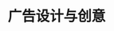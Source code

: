 ---
pageName: examination
title: 广告设计与创意
period: 2017年04月
courseID: "00755"
description: 本试卷分为两部分，满分100分，考试时间150分钟。<br />第一部分为选择题，1页至3页，共3页。应考者必须按试题顺序在“答题卡”上按要求填涂，答在试卷上无效。<br />第二部分为非选择题，4页至4页，共1页。应考者必须按试题顺序在“答题卡”上作答，答在试卷上无效。
sections:
  - title: 选择题 (共20分)
    topics:
      - title: 单项选择题 (本大题共 20 小题，每小题 1 分，共 20 分)<br />在每小题列出的四个备选项中只有一个是符合题目要求的，请将其选出并将“答题卡” 的相应代码涂黑。错涂、多涂或未涂均无分。
        questions:
          - title: 我国最早关于平面印刷的广告是
            type: radio
            options:
              - answer: 在早期报纸上刊登的老刀牌香烟广告
                isTrue: false
              - answer: 北宋时期济南刘家针铺的铜板雕刻广告
                isTrue: true
              - answer: 在中国沿海城市报纸上的船期广告
                isTrue: false
              - answer: 早期小商铺印刷精良的传单广告
                isTrue: false
          - title: 20世纪初期的上海，最具代表性的广告创意与设计的形式是
            type: radio
            options:
              - answer: 招贴广告
                isTrue: false
              - answer: 路牌广告
                isTrue: false
              - answer: 橱窗广告
                isTrue: false
              - answer: 月份牌广告
                isTrue: true
          - title: 以下哪一种不属于商业性广告
            type: radio
            options:
              - answer: 促销广告
                isTrue: false
              - answer: 公益广告
                isTrue: true
              - answer: 观念广告
                isTrue: false
              - answer: 品牌广告
                isTrue: false
          - title: 广告活动最基本的功能是
            type: radio
            options:
              - answer: 营销功能
                isTrue: false
              - answer: 经济功能
                isTrue: false
              - answer: 传播功能
                isTrue: true
              - answer: 社会功能
                isTrue: false
          - title: 建立“包豪斯学院”的是德国著名建筑家
            type: radio
            options:
              - answer: 罗瑟·瑞夫斯
                isTrue: false
              - answer: 沃尔特·格罗培斯
                isTrue: true
              - answer: 艾尔·里斯
                isTrue: false
              - answer: 杰克·特劳特
                isTrue: false
          - title: 下列哪项不是平面广告创意与设计的心理基础？
            type: radio
            options:
              - answer: 感觉
                isTrue: false
              - answer: 知觉
                isTrue: false
              - answer: 想象力
                isTrue: false
              - answer: 记忆
                isTrue: true
          - title: 以下哪一种的制定是决定广告策划成功与否的关键一环？
            type: radio
            options:
              - answer: 广告调查方案
                isTrue: false
              - answer: 广告预算
                isTrue: false
              - answer: 广告计划
                isTrue: true
              - answer: 广告战略
                isTrue: false
          - title: 企业或商品的标志又叫
            type: radio
            options:
              - answer: 品牌
                isTrue: false
              - answer: 商标
                isTrue: true
              - answer: 标识
                isTrue: false
              - answer: 符号
                isTrue: false
          - title: 广告活动的发动者是
            type: radio
            options:
              - answer: 广告主
                isTrue: true
              - answer: 广告公司
                isTrue: false
              - answer: 广告媒体
                isTrue: false
              - answer: 消费者
                isTrue: false
          - title: 下列对杂志广告的优点描述错误的是
            type: radio
            options:
              - answer: 读者集中稳定、针对性强
                isTrue: false
              - answer: 类别、需求、喜好
                isTrue: true
              - answer: 广告对象理解度高
                isTrue: false
              - answer: 反复阅读，有效期长
                isTrue: false
          - title: 传播活动的基本要素归纳起术是
            type: radio
            options:
              - answer: 发送者、信息、接受者
                isTrue: false
              - answer: 类别、需求、喜好
                isTrue: false
              - answer: 编码、译码、发送
                isTrue: false
              - answer: 主体、媒介、受众
                isTrue: true
          - title: 提出“品牌形象是个性，反映的是购买者的自我意象”的美国广告大师是
            type: radio
            options:
              - answer: 大卫·奥格威
                isTrue: true
              - answer: 菲利普·科特勒
                isTrue: false
              - answer: 斯迪夫·韦伯
                isTrue: false
              - answer: 詹姆斯·韦伯·扬
                isTrue: false
          - title: 促进现代广告业形成与发展的关键因素是
            type: radio
            options:
              - answer: 机器印刷技术的广泛应用
                isTrue: true
              - answer: 报纸的产生
                isTrue: false
              - answer: 招牌与幌子的普及
                isTrue: false
              - answer: 铜版雕刻技术的产生
                isTrue: false
          - title: 印刷文件的色彩模式指的是
            type: radio
            options:
              - answer: RGB
                isTrue: false
              - answer: Lab
                isTrue: false
              - answer: HSB
                isTrue: false
              - answer: CMYK
                isTrue: true
          - title: 某餐馆广告词：“请来本店用餐吧！不然你我都要挨饿了。"属于下列哪种广告创意诉求式？
            type: radio
            options:
              - answer: 直接陈述法
                isTrue: false
              - answer: 比喻象征法
                isTrue: false
              - answer: 幽默诙谐法
                isTrue: true
              - answer: 唯美意境法
                isTrue: false
          - title: 现代广告创意的核心原则是
            type: radio
            options:
              - answer: 真实性原则
                isTrue: true
              - answer: 独特性原则
                isTrue: false
              - answer: 科学性原则
                isTrue: false
              - answer: 时效性原则
                isTrue: false
          - title: 广告信息传递可采取多种手段，综合起来有两大类，即
            type: radio
            options:
              - answer: 音响手段和视觉形象手段
                isTrue: false
              - answer: 语言手段和色彩形象手段
                isTrue: false
              - answer: 语言手段和视觉形象手段
                isTrue: true
              - answer: 音响手段和色彩形象手段
                isTrue: false
          - title: 以下不属于户外广告媒介的是
            type: radio
            options:
              - answer: 路牌
                isTrue: false
              - answer: 灯箱
                isTrue: false
              - answer: 橱窗
                isTrue: true
              - answer: 车船
                isTrue: false
          - title: 奥利奥饼干在广告中推荐醮牛奶的吃法，这个案例应用的广告策略是
            type: radio
            options:
              - answer: 价格定位
                isTrue: false
              - answer: 对象定位
                isTrue: false
              - answer: 外形定位
                isTrue: false
              - answer: 使用方法定位
                isTrue: true
          - title: 下面不属于广告创意的重要性的是
            type: radio
            options:
              - answer: 创意是一种素质
                isTrue: false
              - answer: 创意是一种计划
                isTrue: true
              - answer: 创意是一种方法
                isTrue: false
              - answer: 创意是一种要求
                isTrue: false
  - title: 非选择题 (共80分)
    topics:
      - title: 名词解释题 (本大题共 5 小题，每小题 2 分，共 10 分)
        questions:
          - title: 广告文案
            type: textarea
            answer: 每件广告作品中传达广告信息，而使用的全部语言符号所构成的整体，它是广告内容的文字化表现，包括广告标题、广告正文、广告标语。
          - title: 反向思维
            type: textarea
            answer: 反向思维是基于对原有客观物象认识的重新审视，从而探索和发现客观物象存在新的意义和新的表象可能性的一种思维方式。
          - title: 版面率
            type: textarea
            answer: 版面包括页面的边距内部空间。在开本范围内，版面所占的面积和整体的比例叫做版面率。
          - title: 构成主义运动
            type: textarea
            answer: 是俄国“十月革命”胜利前后，有一小批先进知识分子发起的前卫艺术运动和设计运动。构成主义以结构、次序、位置、方向等变化来创造形式和意义。俄国的构成主义在艺术上有极大的突破，并产生了很大的影响。塔林和李西斯基是构成主义的代表人物。
          - title: 感性诉求广告
            type: textarea
            answer: 指广告采取感性的说服方法，向消费者诉之以情，使其对广告的产品产生友好的感情与态度。
      - title: 判断改错题 (本大题共 5 小题，每小题 4 分，共 20 分)<br />判断下列各题划线处的正误，在“答题卡”的试题序号后，正确的划上"√"，错误的划上“X"，并改正错误。
        questions:
          - title: 对于商业广告，<u>塑造形象</u>是广告活动的最根本目的。
            type: yesOrNo
            isTrue: false
            answer: 塑造形象改为促进销售
          - title: 5个"W"模式是由美国传播学家<u>拉斯韦尔</u>提出的。
            type: yesOrNo
            isTrue: true
            answer:
          - title: <u>元素</u>是平面广告创意与设计的语言。
            type: yesOrNo
            isTrue: true
            answer:
          - title: 政治宣传广告、政府公告等属于<u>赢利性</u>的广告。
            type: yesOrNo
            isTrue: false
            answer: 赢利性广告改为非营利性广告
          - title: <u>顿悟</u>是平面广告创意与设计者的经验、见识、素质的一 种体现。
            type: yesOrNo
            isTrue: true
            answer:
      - title: 简答题 (本大题共 5 小题，每小题 6 分，共 30 分)
        questions:
          - title: 简述广告创意中的“比喻法”。
            type: textarea
            answer: 比喻法是指将平面广告创意与设计的对象与其他自然物进行并置或类比，用以说明其表现目的。比喻法有正比与反比两种基本形式。
          - title: 简述数码制版的优点。
            type: textarea
            answer: （1）文字排版能力增强；<br />（2）图像编辑快捷；<br />（3）电子分色提高图像质量；<br />（4）兼容性更好；<br />（5）电子排版更精确；<br />（6）电子文档更便捷安全。
          - title: 简述构成平面广告创意与设计形式美的主要因素。
            type: textarea
            answer: 构成平面广告创意与设计形式美的主要因素是它的视觉语言，即点、线、面、体、图形、色彩、文字、构成等。
          - title: 简述平面广告创意与设计的原则。
            type: textarea
            answer: （1）震撼性：即平面广告创意与设计要有一种出其不意的力量，要让人过目不记忘。<br />（2）原创性：是指在客观性基础上的个性化表现，具有针对性，尽量做到『独一无二』。<br />（3）相关性：找准广告对象，才能根据广告对象的具体情况，做出各式各样的具有相关性的平面广告创意与设计。<br />（4）社会性：平面广告创意与设计的社会属性应从以下两个方面来理解：一方面，平面广告创意与设计所而对的是一定社会及社会中的人，理应遵守共同的社会道德与规范。另一方面，从平面广告创意与设计本身来看，它不仅仅具有传递广告信息与创造经济价值的作用，还担负着启迪思想和陶冶情操的责任。<br />（5）真实性：平面广告创意与设计的真实性原则体现在，不论是广告信息本身，还是其外在的表现形式，平面广告创意与设计都应是真实可信的。1995年开始实施的《中华人民共和国广告法》，其宗旨就是维护广告的真实性。<br />（6）实效性：实践是检验真理的唯一标准，一个好的平面广告创意与设计，终究要在实践中得到验证。
          - title: 简述平面广告创意的发展趋势。
            type: textarea
            answer: （1）平面广告创意与设计的地位和作用日益提高；<br />（2）创意将成为平面广告创意与设计的主导；<br />（3）高科技对平面广告创意与设计的促进；<br />（4）平面广告创意与设计的国际化将成为一种必然。
      - title: 设计题 (本大题共 1 小题，共 20 分)
        questions:
          - title: 以“关注食品安全问题”为主题，创作 一副平面公益广告。包括简要的设计说明和手绘图。<br />要求：主题明确，信息传达准确，视觉冲击力强，画面具有良好的视觉效果。<br />材料：手绘完成，材料不限。<br />尺寸：宽度13厘米，高度18厘米。
            type: design
---